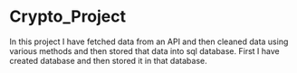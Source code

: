 # Crypto_Project
In this project I have fetched data from an API and then cleaned data using various methods and then stored that data into sql database. First I have created database and then stored it in that database.
